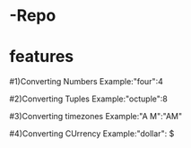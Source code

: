 # -Repo
# features

#1)Converting Numbers Example:"four":4

#2)Converting Tuples Example:"octuple":8

#3)Converting timezones Example:"A M":"AM"

#4)Converting CUrrency Example:"dollar": $
